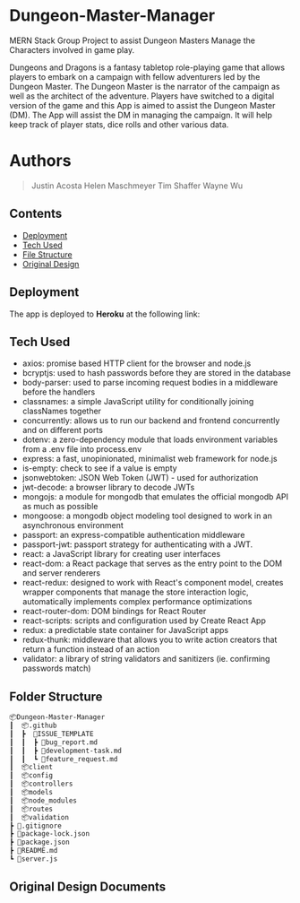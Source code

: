 # Dungeon-Master-Manager
MERN Stack Group Project to assist Dungeon Masters Manage the Characters involved in game play.  

Dungeons and Dragons is a fantasy tabletop role-playing game that allows players to embark on a campaign with fellow adventurers led by the Dungeon Master. The Dungeon Master is the narrator of the campaign as well as the architect of the adventure. Players have switched to a digital version of the game and this App is aimed to assist the Dungeon Master (DM).  The App will assist the DM in managing the campaign. It will help keep track of player stats, dice rolls and other various data. 

# Authors
> Justin Acosta
> Helen Maschmeyer 
> Tim Shaffer
> Wayne Wu

## Contents
* [Deployment](#deployment)
* [Tech Used](#tech-used)
* [File Structure](#folder-structure)
* [Original Design](#original-design-documents)


## Deployment
The app is deployed to **Heroku** at the following link:  

## Tech Used

* axios:  promise based HTTP client for the browser and node.js
* bcryptjs: used to hash passwords before they are stored in the database
* body-parser: used to parse incoming request bodies in a middleware before the handlers
* classnames:  a simple JavaScript utility for conditionally joining classNames together
* concurrently: allows us to run our backend and frontend concurrently and on different ports
* dotenv: a zero-dependency module that loads environment variables from a .env file into process.env 
* express: a fast, unopinionated, minimalist web framework for node.js
* is-empty: check to see if a value is empty
* jsonwebtoken: JSON Web Token (JWT) - used for authorization
* jwt-decode: a browser library to decode JWTs
* mongojs: a module for mongodb that emulates the official mongodb API as much as possible
* mongoose: a mongodb object modeling tool designed to work in an asynchronous environment
* passport: an express-compatible authentication middleware
* passport-jwt: passport strategy for authenticating with a JWT. 
* react: a JavaScript library for creating user interfaces
* react-dom: a React package that serves as the entry point to the DOM and server renderers
* react-redux: designed to work with React's component model, creates wrapper components that manage the store interaction logic, automatically implements complex performance optimizations
* react-router-dom: DOM bindings for React Router
* react-scripts: scripts and configuration used by Create React App
* redux: a predictable state container for JavaScript apps 
* redux-thunk: middleware that allows you to write action creators that return a function instead of an action 
* validator: a library of string validators and sanitizers (ie. confirming passwords match)

## Folder Structure

```bash
📦Dungeon-Master-Manager
┃  📦.github
┃  ┣  📂ISSUE_TEMPLATE
┃  ┃  ┣ 📜bug_report.md
┃  ┃  ┣ 📜development-task.md
┃  ┃  ┗ 📜feature_request.md
┃  📦client
┃  📦config
┃  📦controllers
┃  📦models
┃  📦node_modules
┃  📦routes
┃  📦validation
┣ 📜.gitignore
┣ 📜package-lock.json
┣ 📜package.json
┣ 📜README.md
┗ 📜server.js
```

## Original Design Documents
